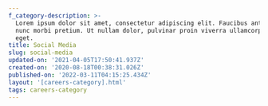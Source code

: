 ```yaml
---
f_category-description: >-
  Lorem ipsum dolor sit amet, consectetur adipiscing elit. Faucibus ante velit
  nunc morbi pretium. Ut nullam dolor, pulvinar proin viverra ullamcorper ac,
  eget.
title: Social Media
slug: social-media
updated-on: '2021-04-05T17:50:41.937Z'
created-on: '2020-08-18T00:38:31.026Z'
published-on: '2022-03-11T04:15:25.434Z'
layout: '[careers-category].html'
tags: careers-category
---
```



